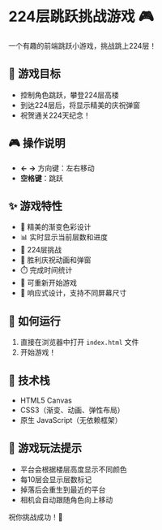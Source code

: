 # 224层跳跃挑战游戏 🎮

一个有趣的前端跳跃小游戏，挑战跳上224层！

## 🎯 游戏目标

- 控制角色跳跃，攀登224层高楼
- 到达224层后，将显示精美的庆祝弹窗
- 祝贺通关224天纪念！

## 🎮 操作说明

- **← →** 方向键：左右移动
- **空格键**：跳跃

## ✨ 游戏特性

- 🎨 精美的渐变色彩设计
- 📊 实时显示当前层数和进度
- 🎯 224层挑战
- 🎉 胜利庆祝动画和弹窗
- ⏱️ 完成时间统计
- 🔄 可重新开始游戏
- 📱 响应式设计，支持不同屏幕尺寸

## 🚀 如何运行

1. 直接在浏览器中打开 `index.html` 文件
2. 开始游戏！

## 🎨 技术栈

- HTML5 Canvas
- CSS3（渐变、动画、弹性布局）
- 原生 JavaScript（无依赖框架）

## 🎪 游戏玩法提示

- 平台会根据楼层高度显示不同颜色
- 每10层会显示层数标记
- 掉落后会重生到最近的平台
- 相机会自动跟随角色向上移动

祝你挑战成功！🌟

